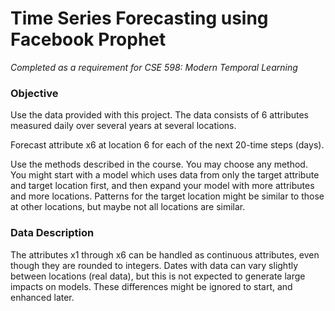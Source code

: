 # Time Series Forecasting using Facebook Prophet

*Completed as a requirement for CSE 598: Modern Temporal Learning*

### Objective 

Use the data provided with this project. The data consists of 6 attributes measured daily over several years at several locations.

Forecast attribute x6 at location 6 for each of the next 20-time steps (days).

Use the methods described in the course. You may choose any method. You might start with a model which uses data from only the target attribute and target location first, and then expand your model with more attributes and more locations. Patterns for the target location might be similar to those at other locations, but maybe not all locations are similar.

### Data Description

The attributes x1 through x6 can be handled as continuous attributes, even though they are rounded to integers. Dates with data can vary slightly between locations (real data), but this is not expected to generate large impacts on models. These differences might be ignored to start, and enhanced later.